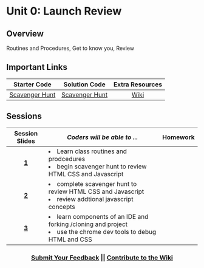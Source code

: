 # Unit 0: Launch Review

## Overview
Routines and Procedures, Get to know you, Review

## Important Links
|  Starter Code | Solution Code  | Extra Resources |
|:-------:|:-------:|:-------:|
|[Scavenger Hunt](https://github.com/ScriptEdcurriculum/advanced_scavengerhunt_startercode)|[Scavenger Hunt](https://github.com/ScriptEdcurriculum/advanced_scavengerhunt_solution) |  [Wiki]()       |

## Sessions 
|Session Slides|*Coders will be able to ...*|Homework|
|:-------:|-------|:-------|
|[**1**](https://docs.google.com/presentation/d/18TiH7DVAUsQ3G9cDqkcX1QK1gkOlbT_fSQtXfOu4O3o/edit#slide=id.g24b294ee22_0_339)|<li>Learn class routines and prodcedures</li> <li>begin scavenger hunt to review HTML CSS and Javascript</li> ||
|[**2**](https://docs.google.com/presentation/d/18TiH7DVAUsQ3G9cDqkcX1QK1gkOlbT_fSQtXfOu4O3o/edit#slide=id.g24b294ee22_0_553)|<li>complete scavenger hunt to review HTML CSS and Javascript </li> <li>review addtional javascript concepts</li> ||
|[**3**](https://docs.google.com/presentation/d/18TiH7DVAUsQ3G9cDqkcX1QK1gkOlbT_fSQtXfOu4O3o/edit#slide=id.g24b294ee22_0_386)|<li>learn components of an IDE and forking /cloning and project</li> <li>use the chrome dev tools to debug HTML and CSS</li> ||

<h3 align="center"><a href="https://docs.google.com/forms/d/e/1FAIpQLSdmoYjRk6tqJHI5Y1ELjOZ7tiYj58dmoIBEeUaXK5ciIdljIg/viewform">Submit Your Feedback</a> || <a href="https://github.com/ScriptEdcurriculum/curriculum17-18/wiki/2.-Advanced#unit-0-review">Contribute to the Wiki</a></h3>

